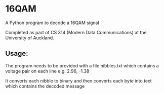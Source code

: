 # 16QAM
A Python program to decode a 16QAM signal

Completed as part of CS 314 (Modern Data Communications) at the University of Auckland.


## **Usage:**

The program needs to be provided with a file nibbles.txt which contains a voltage pair on each line e.g. 2.96, -1.38

It converts each nibble to binary and then converts each byte into text which contains the decoded message
